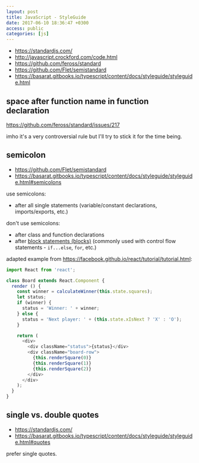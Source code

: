 ```yaml
---
layout: post
title: JavaScript - StyleGuide
date: 2017-06-10 18:36:47 +0300
access: public
categories: [js]
---
```


<!-- more -->

- <https://standardjs.com/>
- <http://javascript.crockford.com/code.html>
- <https://github.com/feross/standard>
- <https://github.com/Flet/semistandard>
- <https://basarat.gitbooks.io/typescript/content/docs/styleguide/styleguide.html>

## space after function name in function declaration

<https://github.com/feross/standard/issues/217>

imho it's a very controversial rule but I'll try to stick it for the time being.

## semicolon

- <https://github.com/Flet/semistandard>
- <https://basarat.gitbooks.io/typescript/content/docs/styleguide/styleguide.html#semicolons>

use semicolons:

- after all single statements (variable/constant declarations, imports/exports, etc.)

don't use semicolons:

- after class and function declarations
- after [block statements (blocks)](https://developer.mozilla.org/en/docs/Web/JavaScript/Reference/Statements/block)
  (commonly used with control flow statements - `if...else`, `for`, etc.)

adapted example from <https://facebook.github.io/react/tutorial/tutorial.html>:

```javascript
import React from 'react';

class Board extends React.Component {
  render () {
    const winner = calculateWinner(this.state.squares);
    let status;
    if (winner) {
      status = 'Winner: ' + winner;
    } else {
      status = 'Next player: ' + (this.state.xIsNext ? 'X' : 'O');
    }

    return (
      <div>
        <div className="status">{status}</div>
        <div className="board-row">
          {this.renderSquare(0)}
          {this.renderSquare(1)}
          {this.renderSquare(2)}
        </div>
      </div>
    );
  }
}
```

## single vs. double quotes

- <https://standardjs.com/>
- <https://basarat.gitbooks.io/typescript/content/docs/styleguide/styleguide.html#quotes>

prefer single quotes.
